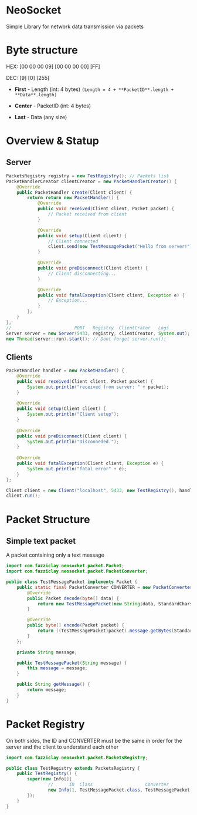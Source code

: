 # NeoSocket
Simple Library for network data transmission via packets

# Byte structure
HEX: [00 00 00 09] [00 00 00 00] [FF]

DEC: [9] [0] [255]

* **First** - Length (int: 4 bytes)
`(Length = 4 + **PacketID**.length + **Data**.length)`

* **Center** - PacketID (int: 4 bytes)

* **Last** - Data (any size)

# Overview & Statup
## Server
```java
PacketsRegistry registry = new TestRegistry(); // Packets list
PacketHandlerCreator clientCreator = new PacketHandlerCreator() {
    @Override
    public PacketHandler create(Client client) {
        return return new PacketHandler() {
            @Override
            public void received(Client client, Packet packet) {
                // Packet received from client
            }

            @Override
            public void setup(Client client) {
                // Client connected
                client.send(new TestMessagePacket("Hello from server!"));
            }

            @Override
            public void preDisconnect(Client client) {
                // Client disconnecting...
            }

            @Override
            public void fatalException(Client client, Exception e) {
                // Exception...
            }
        };
    }
};
//                        PORT   Registry  ClientCrator   Logs
Server server = new Server(5433, registry, clientCreator, System.out);
new Thread(server::run).start(); // Dont forget server.run()!
```

## Clients
```java
PacketHandler handler = new PacketHandler() {
    @Override
    public void received(Client client, Packet packet) {
        System.out.println("received from server: " + packet);
    }
    
    @Override
    public void setup(Client client) {
        System.out.println("Client setup");
    }
    
    @Override
    public void preDisconnect(Client client) {
        System.out.println("Disconneded.");
    }
    
    @Override
    public void fatalException(Client client, Exception e) {
        System.out.println("fatal error" + e);
    }
};

Client client = new Client("localhost", 5433, new TestRegistry(), handler);
client.run();
```


# Packet Structure
## Simple text packet
A packet containing only a text message
```java
import com.fazziclay.neosocket.packet.Packet;
import com.fazziclay.neosocket.packet.PacketConverter;

public class TestMessagePacket implements Packet {
    public static final PacketConverter CONVERTER = new PacketConverter() {
        @Override
        public Packet decode(byte[] data) {
            return new TestMessagePacket(new String(data, StandardCharsets.UTF_8));
        }

        @Override
        public byte[] encode(Packet packet) {
            return ((TestMessagePacket)packet).message.getBytes(StandardCharsets.UTF_8);
        }
    };

    private String message;

    public TestMessagePacket(String message) {
        this.message = message;
    }

    public String getMessage() {
        return message;
    }
}
```


# Packet Registry
On both sides, the ID and CONVERTER must be the same in order for the server and the client to understand each other
```java
import com.fazziclay.neosocket.packet.PacketsRegistry;

public class TestRegistry extends PacketsRegistry {
    public TestRegistry() {
        super(new Info[]{
                //      ID  Class                    Converter
                new Info(1, TestMessagePacket.class, TestMessagePacket.CONVERTER)
        });
    }
}
```